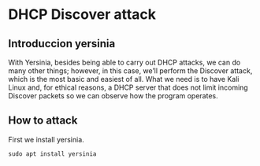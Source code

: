 # DHCP Discover attack

## Introduccion yersinia

With Yersinia, besides being able to carry out DHCP attacks, we can do many other things; however, in this case, we’ll perform the Discover attack, which is the most basic and easiest of all.
What we need is to have Kali Linux and, for ethical reasons, a DHCP server that does not limit incoming Discover packets so we can observe how the program operates.

## How to attack

First we install yersinia.
```
sudo apt install yersinia
```
